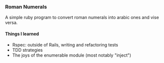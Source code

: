 ### Roman Numerals
A simple ruby program to convert roman numerals into arabic ones and vise versa.

#### Things I learned
 * Rspec: outside of Rails, writing and refactoring tests
 * TDD strategies
 * The joys of the enumerable module (most notably "inject")
